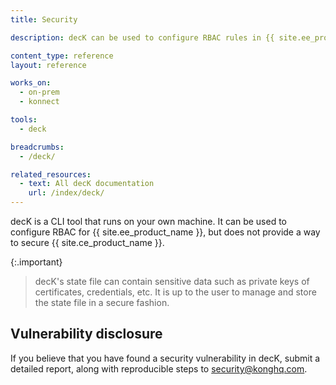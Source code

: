 ```yaml
---
title: Security

description: decK can be used to configure RBAC rules in {{ site.ee_product_name }}

content_type: reference
layout: reference

works_on:
  - on-prem
  - konnect

tools:
  - deck

breadcrumbs:
  - /deck/

related_resources:
  - text: All decK documentation
    url: /index/deck/
---
```


decK is a CLI tool that runs on your own machine. It can be used to configure RBAC for {{ site.ee_product_name }}, but does not provide a way to secure {{ site.ce_product_name }}.

{:.important}

> decK's state file can contain sensitive data such as private keys of certificates, credentials, etc. It is up to the user to manage and store the state file in a secure fashion.

## Vulnerability disclosure

If you believe that you have found a security vulnerability in decK, submit a detailed report, along with reproducible steps to [security@konghq.com](mailto:security@konghq.com).

